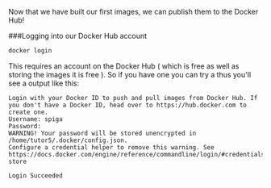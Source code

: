 Now that we have built our first images, we can publish them to the Docker Hub!

###Logging into our Docker Hub account

```bash
docker login
```

This requires an account on the Docker Hub ( which is free as well as storing the images it is free ). So if you have one you can try a thus you'll see a output  like this: 
```
Login with your Docker ID to push and pull images from Docker Hub. If you don't have a Docker ID, head over to https://hub.docker.com to create one.
Username: spiga
Password: 
WARNING! Your password will be stored unencrypted in /home/tutor5/.docker/config.json.
Configure a credential helper to remove this warning. See
https://docs.docker.com/engine/reference/commandline/login/#credentials-store

Login Succeeded
```

